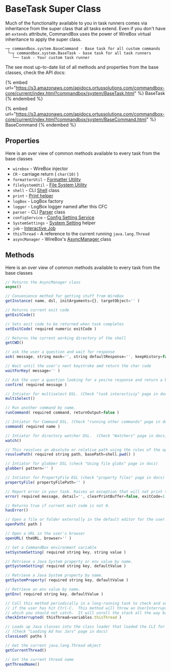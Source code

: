 # BaseTask Super Class

Much of the functionality available to you in task runners comes via inheritance from the super class that all tasks extend.  Even if you don't have an `extends` attribute, CommandBox uses the power of WireBox virtual inheritance to apply the super class. &#x20;

```
─┬ commandbox.system.BaseCommand - Base task for all custom commands
 └─┬ commandbox.system.BaseTask - base task for all task runners
   └── task - Your custom task runner
```

The see most up-to-date list of all methods and properties from the base classes, check the API docs:

{% embed url="https://s3.amazonaws.com/apidocs.ortussolutions.com/commandbox-core/current/index.html?commandbox/system/BaseTask.html" %}
BaseTask
{% endembed %}

{% embed url="https://s3.amazonaws.com/apidocs.ortussolutions.com/commandbox-core/current/index.html?commandbox/system/BaseCommand.html" %}
BaseCommand
{% endembed %}

## Properties

Here is an over view of common methods available to every task from the base classes

* `wirebox` - WireBox injector
* `CR` - carriage return ( `char(10)` )
* `formatterUtil` - [Formatter Utility](https://s3.amazonaws.com/apidocs.ortussolutions.com/commandbox-core/current/index.html?commandbox/system/util/Formatter.html)
* `fileSystemUtil` - [File System Utility](https://s3.amazonaws.com/apidocs.ortussolutions.com/commandbox-core/current/index.html?commandbox/system/util/FileSystem.html)
* `shell` - CLI [Shell](https://s3.amazonaws.com/apidocs.ortussolutions.com/commandbox-core/current/index.html?commandbox/system/Shell.html) class
* `print` - [Print helper](task-output/)
* `logBox` - LogBox factory
* `logger` - LogBox logger named after this CFC
* `parser` - CLI [Parser](https://s3.amazonaws.com/apidocs.ortussolutions.com/commandbox-core/current/index.html?commandbox/system/util/Parser.html) class
* `configService` - [Config Setting Service](https://s3.amazonaws.com/apidocs.ortussolutions.com/commandbox-core/current/index.html?commandbox/system/services/ConfigService.html)
* `SystemSettings` - [System Setting](https://s3.amazonaws.com/apidocs.ortussolutions.com/commandbox-core/current/index.html?commandbox/system/util/SystemSettings.html) helper
* `job` - [Interactive Job](interactive-jobs.md)
* `thisThread` - A reference to the current running `java.lang.Thread`
* `asyncManager` - WireBox's [AsyncManager ](https://coldbox.ortusbooks.com/digging-deeper/promises-async-programming)class

## Methods

Here is an over view of common methods available to every task from the base classes

```javascript
// Returns the AsyncManager class
async()

// Convenience method for getting stuff from WireBox
getInstance( name, dsl, initArguments={}, targetObject='' )

// Returns current exit code
getExitCode()

// Sets exit code to be returned when task completes
setExitCode( required numeric exitCode )

// Returns the current working directory of the shell
getCWD()

// ask the user a question and wait for response
ask( message, string mask='', string defaultResponse='', keepHistory=false, highlight=true, complete=false )

// Wait until the user's next keystroke amd return the char code
waitForKey( message='' )

// Ask the user a question looking for a yes/no response and return a boolean
confirm( required message )

// Intiator for multiselect DSL. (Check "task interactiviy" page in docs)
multiSelect()

// Run another command by name.
runCommand( required command, returnOutput=false )

// Intiator for Command DSL. (Check "running other commands" page in docs)
command( required name )

// Intiator for directory watcher DSL.  (Check "Watchers" page in docs)
watch()

// This resolves an absolute or relative path using the rules of the operating system and CLI.
resolvePath( required string path, basePath=shell.pwd() )

// Intiator for globber DSL (check "Using file globs" page in docs)
globber( pattern='' )

// Intiator for PropertyFile DSL (check "property files" page in docs)
propertyFile( propertyFilePath='' )

// Report error in your task. Raises an exception that will not print the stack trace
error( required message, detail='', clearPrintBuffer=false, exitCode=1 )

// Returns true if current exit code is not 0.
hasError()

// Open a file or folder externally in the default editor for the user.
openPath( path )

// Open a URL in the user's browser
openURL( theURL, browser='' )

// Set a CommandBox environment variable
setSystemSetting( required string key, string value )

// Retrieve a Java System property or env value by name.
getSystemSetting( required string key, defaultValue )

// Retrieve a Java System property by name.
getSystemProperty( required string key, defaultValue )

// Retrieve an env value by name.
getEnv( required string key, defaultValue )

// Call this method periodically in a long-running task to check and see
// if the user has hit Ctrl-C.  This method will throw an UserInterruptException
// which you should not catch.  It will unroll the stack all the way back to the shell
checkInterrupted( thisThread=variables.thisThread )

// Loads up Java classes into the class loader that loaded the CLI for immediate use.
// (Check "Loading Ad hoc Jars" page in docs)
classLoad( paths )

// Get the current java.lang.Thread object
getCurrentThread()

// Get the current thread name
getThreadName()

```
